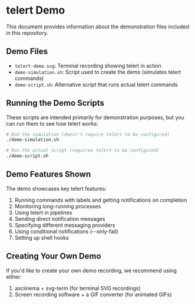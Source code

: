 # telert Demo

This document provides information about the demonstration files included in this repository.

## Demo Files

- `telert-demo.svg`: Terminal recording showing telert in action
- `demo-simulation.sh`: Script used to create the demo (simulates telert commands)
- `demo-script.sh`: Alternative script that runs actual telert commands

## Running the Demo Scripts

These scripts are intended primarily for demonstration purposes, but you can run them to see how telert works:

```bash
# Run the simulation (doesn't require telert to be configured)
./demo-simulation.sh

# Run the actual script (requires telert to be configured)
./demo-script.sh
```

## Demo Features Shown

The demo showcases key telert features:

1. Running commands with labels and getting notifications on completion
2. Monitoring long-running processes 
3. Using telert in pipelines
4. Sending direct notification messages
5. Specifying different messaging providers
6. Using conditional notifications (--only-fail)
7. Setting up shell hooks

## Creating Your Own Demo

If you'd like to create your own demo recording, we recommend using either:

1. asciinema + svg-term (for terminal SVG recordings)
2. Screen recording software + a GIF converter (for animated GIFs)